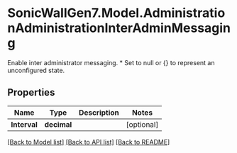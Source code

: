 # SonicWallGen7.Model.AdministrationAdministrationInterAdminMessaging
Enable inter administrator messaging. * Set to null or {} to represent  an unconfigured state.

## Properties

Name | Type | Description | Notes
------------ | ------------- | ------------- | -------------
**Interval** | **decimal** |  | [optional] 

[[Back to Model list]](../README.md#documentation-for-models) [[Back to API list]](../README.md#documentation-for-api-endpoints) [[Back to README]](../README.md)

